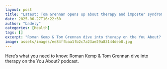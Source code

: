 ```yaml
---
layout: post
title: "Latest: Tom Grennan opens up about therapy and imposter syndrome"
date: 2025-06-27T16:22:50
author: "badely"
categories: [Health]
tags: []
excerpt: "Roman Kemp & Tom Grennan dive into therapy on the You About? podcast."
image: assets/images/ee84ffbaa1fb2c7a23ae29a83144deb8.jpg
---
```


Here’s what you need to know: Roman Kemp & Tom Grennan dive into therapy on the You About? podcast.

